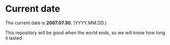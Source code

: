 # Current date

The current date is **2007.07.30.** (YYYY.MM.DD.)

This repository will be good when the world ends, so we will know how long it lasted.
